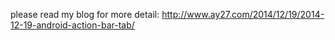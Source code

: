 please read my blog for more detail:
<http://www.ay27.com/2014/12/19/2014-12-19-android-action-bar-tab/>
